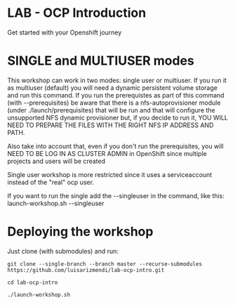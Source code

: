 LAB - OCP Introduction
=====================

Get started with your Openshift journey


SINGLE and MULTIUSER modes
=====================

This workshop can work in two modes: single user or multiuser. If you run it as multiuser (default) you will need a dynamic persistent volume storage and run this command. If you run the prerequistes as part of this command (with --prerequisites) be aware that there is a nfs-autoprovisioner module (under ./launch/prerequisites) that will be run and that will configure the unsupported NFS dynamic provisioner but, if you decide to run it, YOU WILL NEED TO PREPARE THE FILES WITH THE RIGHT NFS IP ADDRESS AND PATH.

Also take into account that, even if you don't run the prerequisites, you will NEED TO BE LOG IN AS CLUSTER ADMIN in OpenShift since multiple projects and users will be created

Single user workshop is more restricted since it uses a serviceaccount instead of the "real" ocp user.

If you want to run the single add the --singleuser in the command, like this: launch-workshop.sh --singleuser

Deploying the workshop
=====================

Just clone (with submodules) and run:

`git clone --single-branch --branch master --recurse-submodules https://github.com/luisarizmendi/lab-ocp-intro.git`

`cd lab-ocp-intro`

`./launch-workshop.sh`
